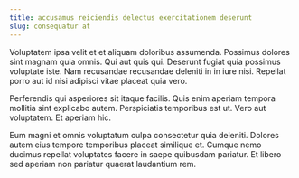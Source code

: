 ```yaml
---
title: accusamus reiciendis delectus exercitationem deserunt
slug: consequatur at
---
```


Voluptatem ipsa velit et et aliquam doloribus assumenda. Possimus dolores sint magnam quia omnis. Qui aut quis qui. Deserunt fugiat quia possimus voluptate iste. Nam recusandae recusandae deleniti in in iure nisi. Repellat porro aut id nisi adipisci vitae placeat quia vero.

Perferendis qui asperiores sit itaque facilis. Quis enim aperiam tempora mollitia sint explicabo autem. Perspiciatis temporibus est ut. Vero aut voluptatem. Et aperiam hic.

Eum magni et omnis voluptatum culpa consectetur quia deleniti. Dolores autem eius tempore temporibus placeat similique et. Cumque nemo ducimus repellat voluptates facere in saepe quibusdam pariatur. Et libero sed aperiam non pariatur quaerat laudantium rem.
